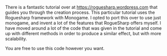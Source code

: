 There is a fantastic tutorial over at https://roguesharp.wordpress.com that guides you through the creation process.
This particular tutorial uses the Roguesharp framework with Monogame.
I opted to port this over to use just monogame, and invent a lot of the features that RogueSharp offers myself.
I have moved around a lot of the code that was given in the tutorial and come up with different methods in order to produce a similar effect,
but with more scalability.

You are free to use this code however you want.
